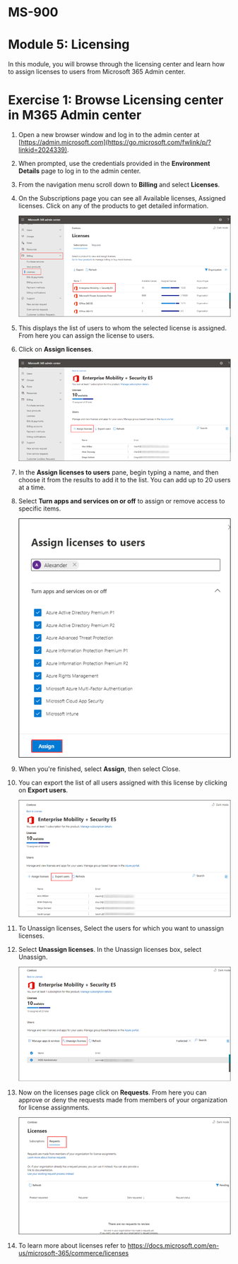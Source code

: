 
# MS-900

# Module 5: Licensing 

  In this module, you will browse through the licensing center and learn how to assign licenses to users from Microsoft 365 Admin center.

# Exercise 1: Browse Licensing center in M365 Admin center 

1. Open a new browser window and log in to the admin center at [https://admin.microsoft.com](https://go.microsoft.com/fwlink/p/?linkid=2024339).

1. When prompted, use the credentials provided in the **Environment Details** page to log in to the admin center.

1. From the navigation menu scroll down to  **Billing** and select **Licenses**.
   
1. On the Subscriptions page you can see all Available licenses, Assigned licenses. Click on any of the products to get detailed information.

   ![](Images/img129.png)

1. This displays the list of users to whom the selected license is assigned. From here you can assign the license to users.

1. Click on **Assign licenses**.

   ![](Images/img130.png)

1. In the **Assign licenses to users** pane, begin typing a name, and then choose it from the results to add it to the list. You can add up to 20 users at a time.

1. Select **Turn apps and services on or off** to assign or remove access to specific items.
   
   ![](Images/img131.png)

1. When you're finished, select **Assign**, then select Close.

1. You can export the list of all users assigned with this license by clicking on **Export users**.

   ![](Images/img134.png)

1. To Unassign licenses, Select the users for which you want to unassign licenses.

1. Select **Unassign licenses**. In the Unassign licenses box, select Unassign.

   ![](Images/img132.png)

1. Now on the licenses page click on **Requests**. From here you can approve or deny the requests made from members of your organization for license assignments.

    ![](Images/img133.png)

1. To learn more about licenses refer to  https://docs.microsoft.com/en-us/microsoft-365/commerce/licenses
